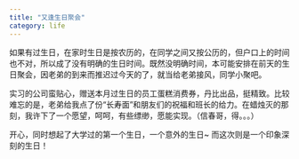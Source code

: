 ```yaml
---
title: "又逢生日聚会"
category: life
---
```


<p>如果有过生日，在家时生日是按农历的，在同学之间又按公历的，但户口上的时间也不对，所以成了没有明确的生日时间。既然没明确时间，本可能安排在前天的生日聚会，因老弟的到来而推迟过今天的了，就当给老弟接风，同学小聚吧。</p>
<p>
实习的公司蛮贴心，赠送本月过生日的员工蛋糕消费券，丹比出品，挺精致。比较难忘的是，老弟给我点了份“长寿面”和朋友们的祝福和班长的给力。在蜡烛灭的那刻，我许下了一个愿望，呵呵，有些缥缈，愿能实现。（信春哥，得。。。）</p>
<p>
开心，同时想起了大学过的第一个生日，一个意外的生日~ 而这次则是一个印象深刻的生日！</p>